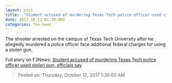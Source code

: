 ```yaml
---
layout: post
title:  "Student accused of murdering Texas Tech police officer used stolen gun, officials say"
date: 2017-10-12 01:30:00Z
categories: fox-news
---
```


The shooter arrested on the campus of Texas Tech University after he allegedly murdered a police officer face additional federal charges for using a stolen gun.


Full story on F3News: [Student accused of murdering Texas Tech police officer used stolen gun, officials say](http://www.f3nws.com/n/MN4gaH)

> Posted on: Thursday, October 12, 2017 1:30:00 AM
